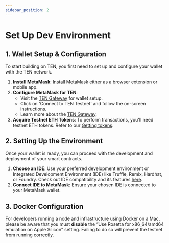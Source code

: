 ```yaml
---
sidebar_position: 2
---
```

# Set Up Dev Environment

## 1. Wallet Setup & Configuration

To start building on TEN, you first need to set up and configure your wallet with the TEN network.

1. **Install MetaMask**: [Install](https://metamask.io/download/) MetaMask either as a browser extension or mobile app.
2. **Configure MetaMask for TEN**:
   - Visit the [TEN Gateway](https://gateway.ten.xyz/) for wallet setup.
   - Click on 'Connect to TEN Testnet' and follow the on-screen instructions.
   - Learn more about the [TEN Gateway](/docs/tools-infrastructure/hosted-gateway).
3. **Acquire Testnet ETH Tokens**: To perform transactions, you'll need testnet ETH tokens. Refer to our [Getting tokens](/docs/getting-started/for-users/get-tokens).

## 2. Setting Up the Environment

Once your wallet is ready, you can proceed with the development and deployment of your smart contracts.

1. **Choose an IDE**: Use your preferred development environment or Integrated Development Environment (IDE) like Truffle, Remix, Hardhat, or Foundry. Check out IDE compatibility and its features [here](/docs/tools-infrastructure/compatible-tools).
2. **Connect IDE to MetaMask**: Ensure your chosen IDE is connected to your MetaMask wallet.

## 3. Docker Configuration

For developers running a node and infrastructure using Docker on a Mac, please be aware that you must **disable** the
“Use Rosetta for x86_64/amd64 emulation on Apple Silicon” setting. Failing to do so will prevent the testnet from running correctly.
